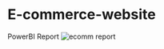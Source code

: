 # E-commerce-website
PowerBI Report
![ecomm report](https://github.com/ShrutiiMargaje/E-commerce-website/assets/99093420/4909f54f-40e8-4417-b508-5c2e6321e36f)
